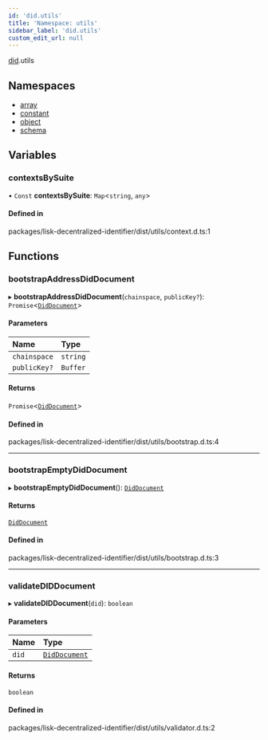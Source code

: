 ```yaml
---
id: 'did.utils'
title: 'Namespace: utils'
sidebar_label: 'did.utils'
custom_edit_url: null
---
```


[did](did.md).utils

## Namespaces

- [array](did.utils.array.md)
- [constant](did.utils.constant.md)
- [object](did.utils.object.md)
- [schema](did.utils.schema.md)

## Variables

### contextsBySuite

• `Const` **contextsBySuite**: `Map`<`string`, `any`\>

#### Defined in

packages/lisk-decentralized-identifier/dist/utils/context.d.ts:1

## Functions

### bootstrapAddressDidDocument

▸ **bootstrapAddressDidDocument**(`chainspace`, `publicKey?`): `Promise`<[`DidDocument`](../interfaces/did.DidDocument.md)\>

#### Parameters

| Name         | Type     |
| :----------- | :------- |
| `chainspace` | `string` |
| `publicKey?` | `Buffer` |

#### Returns

`Promise`<[`DidDocument`](../interfaces/did.DidDocument.md)\>

#### Defined in

packages/lisk-decentralized-identifier/dist/utils/bootstrap.d.ts:4

---

### bootstrapEmptyDidDocument

▸ **bootstrapEmptyDidDocument**(): [`DidDocument`](../interfaces/did.DidDocument.md)

#### Returns

[`DidDocument`](../interfaces/did.DidDocument.md)

#### Defined in

packages/lisk-decentralized-identifier/dist/utils/bootstrap.d.ts:3

---

### validateDIDDocument

▸ **validateDIDDocument**(`did`): `boolean`

#### Parameters

| Name  | Type                                              |
| :---- | :------------------------------------------------ |
| `did` | [`DidDocument`](../interfaces/did.DidDocument.md) |

#### Returns

`boolean`

#### Defined in

packages/lisk-decentralized-identifier/dist/utils/validator.d.ts:2
